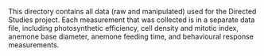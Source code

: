 This directory contains all data (raw and manipulated) used for the Directed Studies project. Each measurement that was collected is in a separate data file, including photosynthetic efficiency, cell density and mitotic index, anemone base diameter, anemone feeding time, and behavioural response measurements.
